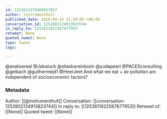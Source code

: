 ```yaml
---
id: 1253811979409657857
author: instrumenthull
published_date: 2020-04-24 22:24:05 +00:00
conversation_id: 1252802124913823744
in_reply_to: 1253811822567677953
retweet: None
quoted_tweet: None
type: tweet
tags:

---
```


@analisereal @Jabaluck @eliasbareinboim @yudapearl @PACESconsulting @gelbach @guilhermejd1 @HeerJeet And what we eat + air pollution are independent of socioeconomic factors?

### Metadata

Author: [[@instrumenthull]]
Conversation: [[conversation-1252802124913823744]]
In reply to: [[1253811822567677953]]
Retweet of: [[None]]
Quoted tweet: [[None]]
